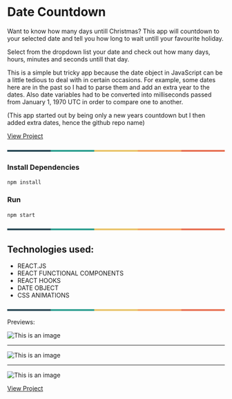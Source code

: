 # Date Countdown

Want to know how many days untill Christmas? This app will countdown to your selected date and tell you how long to wait untill your favourite holiday.

Select from the dropdown list your date and check out how many days, hours, minutes and seconds untill that day.

This is a simple but tricky app because the date object in JavaScript can be a little tedious to deal with in certain occasions. For example, some dates here are in the past so I had to parse them and add an extra year to the dates. Also date variables had to be converted into milliseconds passed from January 1, 1970 UTC in order to compare one to another.

(This app started out by being only a new years countdown but I then added extra dates, hence the github repo name)

[View Project](https://date-countdown-xi.vercel.app/)

![This is an image](https://raw.githubusercontent.com/philipHinch/underline/main/underline.png)

### Install Dependencies

```
npm install
```

### Run

```
npm start
```

![This is an image](https://raw.githubusercontent.com/philipHinch/underline/main/underline.png)

## Technologies used:

- REACT.JS
- REACT FUNCTIONAL COMPONENTS
- REACT HOOKS 
- DATE OBJECT
- CSS ANIMATIONS


![This is an image](https://raw.githubusercontent.com/philipHinch/underline/main/underline.png)

Previews:

![This is an image](https://raw.githubusercontent.com/philipHinch/new_years_countdown/main/src/assets/previews/countdownpreview1.png)

---

![This is an image](https://raw.githubusercontent.com/philipHinch/new_years_countdown/main/src/assets/previews/countdownpreview2.png)

---

![This is an image](https://raw.githubusercontent.com/philipHinch/new_years_countdown/main/src/assets/previews/countdownpreview3.png)

[View Project](https://date-countdown-xi.vercel.app/)

